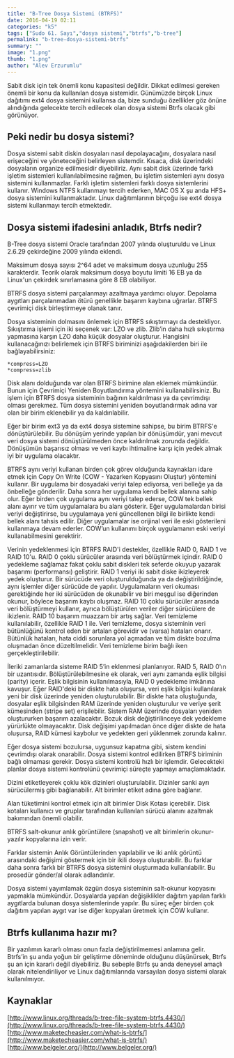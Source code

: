 ```yaml
---
title: "B-Tree Dosya Sistemi (BTRFS)"
date: 2016-04-19 02:11
categories: "k5"
tags: ["Sudo 61. Sayı","dosya sistemi","btrfs","b-tree"]
permalink: "b-tree-dosya-sistemi-btrfs"
summary: ""
image: "1.png"
thumb: "1.png"
author: "Alev Erzurumlu"
---
```


Sabit disk için tek önemli konu kapasitesi değildir. Dikkat edilmesi gereken önemli bir konu da kullanılan dosya sistemidir. Günümüzde birçok Linux dağıtımı ext4 dosya sistemini kullansa da, bize sunduğu özellikler göz önüne alındığında gelecekte tercih edilecek olan dosya sistemi Btrfs olacak gibi görünüyor.

## Peki nedir bu dosya sistemi?
Dosya sistemi sabit diskin dosyaları nasıl depolayacağını, dosyalara nasıl erişeceğini ve yöneteceğini belirleyen sistemdir. Kısaca, disk üzerindeki dosyaların organize edilmesidir diyebiliriz. Aynı sabit disk üzerinde farklı işletim sistemleri kullanılabilmesine rağmen, bu işletim sistemleri aynı dosya sistemini kullanmazlar. Farklı işletim sistemleri farklı dosya sistemlerini kullanır. Windows NTFS kullanmayı tercih ederken, MAC OS X şu anda HFS+ dosya sistemini kullanmaktadır. Linux dağıtımlarının birçoğu ise ext4 dosya sistemi kullanmayı tercih etmektedir.

## Dosya sistemi ifadesini anladık, Btrfs nedir?
B-Tree dosya sistemi Oracle tarafından 2007 yılında oluşturuldu ve Linux 2.6.29 çekirdeğine 2009 yılında eklendi.

Maksimum dosya sayısı 2^64 adet ve maksimum dosya uzunluğu 255 karakterdir. Teorik olarak maksimum dosya boyutu limiti 16 EB ya da Linux'un çekirdek sınırlamasına göre 8 EB olabiliyor.

BTRFS dosya sistemi parçalanmayı azaltmaya yardımcı oluyor. Depolama aygıtları parçalanmadan ötürü genellikle başarım kaybına uğrarlar. BTRFS çevrimiçi disk birleştirmeye olanak tanır.

Dosya sisteminin dolmasını önlemek için BTRFS sıkıştırmayı da destekliyor. Sıkıştırma işlemi için iki seçenek var: LZO ve zlib. Zlib’in daha hızlı sıkıştırma yapmasına karşın LZO daha küçük dosyalar oluşturur. Hangisini kullanacağınızı belirlemek için BTRFS biriminizi aşağıdakilerden biri ile bağlayabilirsiniz:

```
*compress=LZO
*compress=zlib
```

Disk alanı dolduğunda var olan BTRFS birimine alan eklemek mümkündür. Bunun için Çevrimiçi Yeniden Boyutlandırma yöntemini kullanabilirsiniz. Bu işlem için BTRFS dosya sisteminin bağının kaldırılması ya da çevrimdışı olması gerekmez. Tüm dosya sistemini yeniden boyutlandırmak adına var olan bir birim eklenebilir ya da kaldırılabilir.

Eğer bir birim ext3 ya da ext4 dosya sistemine sahipse, bu birim BTRFS'e dönüştürülebilir. Bu dönüşüm yerinde yapılan bir dönüşümdür, yani mevcut veri dosya sistemi dönüştürülmeden önce kaldırılmak zorunda değildir. Dönüşümün başarısız olması ve veri kaybı ihtimaline karşı için yedek almak iyi bir uygulama olacaktır.

BTRFS aynı veriyi kullanan birden çok görev olduğunda kaynakları idare etmek için Copy On Write (COW - Yazarken Kopyasını Oluştur) yöntemini kullanır. Bir uygulama bir dosyadaki veriyi talep ediyorsa, veri belleğe ya da önbelleğe gönderilir. Daha sonra her uygulama kendi bellek alanına sahip olur. Eğer birden çok uygulama aynı veriyi talep ederse, COW tek bellek alanı ayırır ve tüm uygulamalara bu alanı gösterir. Eğer uygulamalardan birisi veriyi değiştirirse, bu uygulamaya yeni güncellenen bilgi ile birlikte kendi bellek alanı tahsis edilir. Diğer uygulamalar ise orijinal veri ile eski gösterileni kullanmaya devam ederler. COW’un kullanımı birçok uygulamanın eski veriyi kullanabilmesini gerektirir.

Verinin yedeklenmesi için BTRFS RAID'i destekler, özellikle RAID 0, RAID 1 ve RAID 10'u. RAID 0 çoklu sürücüler arasında veri bölüştürmek içindir. RAID 0 yedekleme sağlamaz fakat çoklu sabit diskleri tek seferde okuyup yazarak başarımı (performansı) geliştirir. RAID 1 veriyi iki sabit diske ikizleyerek yedek oluşturur. Bir sürücüde veri oluşturulduğunda ya da değiştirildiğinde, aynı işlemler diğer sürücüde de yapılır. Uygulamaların veri okuması gerektiğinde her iki sürücüden de okunabilir ve biri meşgul ise diğerinden okunur, böylece başarım kaybı oluşmaz. RAID 10 çoklu sürücüler arasında veri bölüştürmeyi kullanır, ayrıca bölüştürülen veriler diğer sürücülere de ikizlenir. RAID 10 başarım muazzam bir artış sağlar. Veri temizleme kullanılabilir, özellikle RAID 1 ile. Veri temizleme, dosya sisteminin veri bütünlüğünü kontrol eden bir artalan görevidir ve (varsa) hataları onarır. Bütünlük hataları, hata ciddi sorunlara yol açmadan ve tüm diskte bozulma oluşmadan önce düzeltilmelidir. Veri temizleme birim bağlı iken gerçekleştirilebilir.

İleriki zamanlarda sisteme RAID 5’in eklenmesi planlanıyor. RAID 5, RAID 0'ın bir uzantısıdır. Bölüştürülebilmesine ek olarak, veri aynı zamanda eşlik bilgisi (parity) içerir. Eşlik bilgisinin kullanılmasıyla, RAID 0 yedekleme imkânına kavuşur. Eğer RAID'deki bir diskte hata oluşursa, veri eşlik bilgisi kullanılarak yeni bir disk üzerinde yeniden oluşturulabilir. Bir diskte hata oluştuğunda, dosyalar eşlik bilgisinden RAM üzerinde yeniden oluşturulur ve veriye şerit kümesinden (stripe set) erişilebilir. Sistem RAM üzerinde dosyaları yeniden oluştururken başarım azalacaktır. Bozuk disk değiştirilinceye dek yedekleme yürürlükte olmayacaktır. Disk değişimi yapılmadan önce diğer diskte de hata oluşursa, RAID kümesi kaybolur ve yedekten geri yüklenmek zorunda kalınır.

Eğer dosya sistemi bozulursa, uygunsuz kapatma gibi, sistem kendini çevrimdışı olarak onarabilir. Dosya sistemi kontrol edilirken BTRFS biriminin bağlı olmaması gerekir. Dosya sistemi kontrolü hızlı bir işlemdir. Gelecekteki planlar dosya sistemi kontrolünü çevrimiçi süreçte yapmayı amaçlamaktadır.

Dizini etiketleyerek çoklu kök dizinleri oluşturulabilir. Dizinler sanki ayrı sürücülermiş gibi bağlanabilir. Alt birimler etiket adına göre bağlanır.

Alan tüketimini kontrol etmek için alt birimler Disk Kotası içerebilir. Disk kotaları kullanıcı ve gruplar tarafından kullanılan sürücü alanını azaltmak bakımından önemli olabilir.

BTRFS salt-okunur anlık görüntülere (snapshot) ve alt birimlerin okunur-yazılır kopyalarına izin verir.

Farklar sistemin Anlık Görüntülerinden yapılabilir ve iki anlık görüntü arasındaki değişimi göstermek için bir ikili dosya oluşturabilir. Bu farklar daha sonra farklı bir BTRFS dosya sistemini oluşturmada kullanılabilir. Bu prosedür gönder/al olarak adlandırılır.

Dosya sistemi yayımlamak özgün dosya sisteminin salt-okunur kopyasını yapmakla mümkündür. Dosyalarda yapılan değişiklikler dağıtım yapılan farklı aygıtlarda bulunan dosya sistemlerinde yapılır. Bu süreç eğer birden çok dağıtım yapılan aygıt var ise diğer kopyaları üretmek için COW kullanır.

## Btrfs kullanıma hazır mı?
Bir yazılımın kararlı olması onun fazla değiştirilmemesi anlamına gelir. Btrfs’in şu anda yoğun bir geliştirme döneminde olduğunu düşünürsek, Btrfs şu an için kararlı değil diyebiliriz. Bu sebeple Btrfs şu anda deneysel amaçlı olarak nitelendiriliyor ve Linux dağıtımlarında varsayılan dosya sistemi olarak kullanılmıyor.

## Kaynaklar
[http://www.linux.org/threads/b-tree-file-system-btrfs.4430/](http://www.linux.org/threads/b-tree-file-system-btrfs.4430/)  
[http://www.maketecheasier.com/what-is-btrfs/](http://www.maketecheasier.com/what-is-btrfs/)  
[http://www.belgeler.org/](http://www.belgeler.org/)

